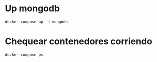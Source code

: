 # Up mongodb

````sh
docker-compose up -d mongodb
````

# Chequear contenedores corriendo
````sh
docker-compose ps
````